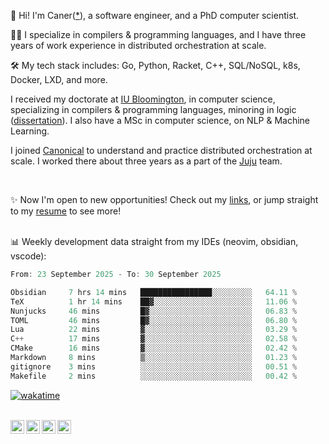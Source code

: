 👋 Hi! I'm Caner([*](https://cderici.github.io/docs/audio/name-pronunciation.opus)), a software engineer, and a PhD computer scientist.

🧙‍♂️ I specialize in compilers & programming languages, and I have three years of work experience in distributed orchestration at scale.

🛠️ My tech stack includes: Go, Python, Racket, C++, SQL/NoSQL, k8s, Docker, LXD, and more.

I received my doctorate at [IU Bloomington](https://sice.indiana.edu/), in computer science, specializing in compilers & programming languages, minoring in logic ([dissertation](https://github.com/cderici/dissertation)). I also have a MSc in computer science, on NLP & Machine Learning.

I joined [Canonical](https://github.com/canonical) to understand and practice distributed orchestration at scale. I worked there about three years as a part of the [Juju](https://github.com/juju/juju) team.

<br>

✨ Now I'm open to new opportunities! Check out my [links](https://dericilab.live/), or jump straight to my [resume](https://home.dericilab.live/assets/docs/CanerDerici_Resume.pdf) to see more! <br><br>

📊 Weekly development data straight from my IDEs (neovim, obsidian, vscode):

<!--START_SECTION:waka-->

```go
From: 23 September 2025 - To: 30 September 2025

Obsidian     7 hrs 14 mins   ████████████████░░░░░░░░░   64.11 %
TeX          1 hr 14 mins    ██▓░░░░░░░░░░░░░░░░░░░░░░   11.06 %
Nunjucks     46 mins         █▓░░░░░░░░░░░░░░░░░░░░░░░   06.83 %
TOML         46 mins         █▓░░░░░░░░░░░░░░░░░░░░░░░   06.80 %
Lua          22 mins         ▓░░░░░░░░░░░░░░░░░░░░░░░░   03.29 %
C++          17 mins         ▓░░░░░░░░░░░░░░░░░░░░░░░░   02.58 %
CMake        16 mins         ▓░░░░░░░░░░░░░░░░░░░░░░░░   02.42 %
Markdown     8 mins          ▒░░░░░░░░░░░░░░░░░░░░░░░░   01.23 %
gitignore    3 mins          ░░░░░░░░░░░░░░░░░░░░░░░░░   00.51 %
Makefile     2 mins          ░░░░░░░░░░░░░░░░░░░░░░░░░   00.42 %
```

<!--END_SECTION:waka-->

[![wakatime](https://wakatime.com/badge/user/afc0c5fb-feac-4830-8928-4c313fba9d55.svg)](https://wakatime.com/@afc0c5fb-feac-4830-8928-4c313fba9d55)


<!-- 

![Some github stats](https://github-readme-stats.vercel.app/api?username=cderici&show_icons=true&theme=radical&hide_border=true&hide=stars,contribs) 

-->

<br>

<a href="https://cderici.github.io/">
  <img align="left" alt="Homepage" width="22px" src="https://github.com/elax46/custom-brand-icons/blob/main/icon-svg/tabbar-home.svg" />
</a>
<a href="https://www.linkedin.com/in/caner-derici-0619b0aa">
  <img align="left" alt="LinkedIN" width="22px" src="https://upload.wikimedia.org/wikipedia/commons/8/81/LinkedIn_icon.svg" />
</a>
<a href="https://www.instagram.com/caner.derici/">
  <img align="left" alt="Instagram" width="22px" src="https://raw.githubusercontent.com/hussainweb/hussainweb/main/icons/instagram.png" />
</a>
<a href="https://twitter.com/canerderici">
  <img align="left" alt="Twitter" width="22px" src="https://upload.wikimedia.org/wikipedia/commons/6/6f/Logo_of_Twitter.svg" />
</a>





<!--
**cderici/cderici** is a ✨ _special_ ✨ repository because its `README.md` (this file) appears on your GitHub profile.

Here are some ideas to get you started:

- 🔭 I’m currently working on ...
- 🌱 I’m currently learning ...
- 👯 I’m looking to collaborate on ...
- 🤔 I’m looking for help with ...
- 💬 Ask me about ...
- 📫 How to reach me: ...
- 😄 Pronouns: ...
- ⚡ Fun fact: ...
-->
